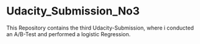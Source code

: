 # Udacity_Submission_No3
This Repository contains the third Udacity-Submission, where i conducted an A/B-Test and performed a logistic Regression. 
